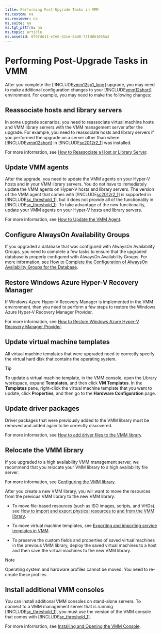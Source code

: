 ```yaml
---
title: Performing Post-Upgrade Tasks in VMM
ms.custom: na
ms.reviewer: na
ms.suite: na
ms.tgt_pltfrm: na
ms.topic: article
ms.assetid: 0f9fdd11-e7e0-43ce-8a40-72fdd61805a3
---
```

# Performing Post-Upgrade Tasks in VMM
After you complete the [!INCLUDE[vmm12sp1_long](../Token/vmm12sp1_long_md.md)] upgrade, you may need to make additional configuration changes to your [!INCLUDE[vmm12short](../Token/vmm12short_md.md)] environment. For example, you may need to make the following changes:

## <a name="BKMK_Library"></a>Reassociate hosts and library servers
In some upgrade scenarios, you need to reassociate virtual machine hosts and VMM library servers with the VMM management server after the upgrade. For example, you need to reassociate hosts and library servers if you performed the upgrade on a server other than where [!INCLUDE[vmm12short](../Token/vmm12short_md.md)] in [!INCLUDE[sc2012r2_1](../Token/sc2012r2_1_md.md)] was installed.

For more information, see [How to Reassociate a Host or Library Server](../Topic/How-to-Reassociate-a-Host-or-Library-Server.md).

## <a name="BKMK_Agents"></a>Update VMM agents
After the upgrade, you need to update the VMM agents on your Hyper\-V hosts and in your VMM library servers. You do not have to immediately update the VMM agents on Hyper\-V hosts and library servers. The version of the VMM agent that comes with [!INCLUDE[sc2012r2_1](../Token/sc2012r2_1_md.md)] is supported in [!INCLUDE[sc_threshold_1](../Token/sc_threshold_1_md.md)], but it does not provide all of the functionality in [!INCLUDE[sc_threshold_1](../Token/sc_threshold_1_md.md)]. To take advantage of the new functionality, update your VMM agents on your Hyper\-V hosts and library servers.

For more information, see [How to Update the VMM Agent](../Topic/How-to-Update-the-VMM-Agent.md).

## Configure AlwaysOn Availability Groups
If you upgraded a database that was configured with AlwaysOn Availability Groups, you need to complete a few tasks to ensure that the upgraded database is properly configured with AlwaysOn Availability Groups. For more information, see [How to Complete the Configuration of AlwaysOn Availability Groups for the Database](../Topic/How-to-Complete-the-Configuration-of-AlwaysOn-Availability-Groups-for-the-Database.md).

## Restore Windows Azure Hyper\-V Recovery Manager
If Windows Azure Hyper\-V Recovery Manager is implemented in the VMM environment, then you need to perform a few steps to restore the Windows Azure Hyper\-V Recovery Manager Provider.

For more information, see [How to Restore Windows Azure Hyper-V Recovery Manager Provider](../Topic/How-to-Restore-Windows-Azure-Hyper-V-Recovery-Manager-Provider.md).

## <a name="BKMK_Templates"></a>Update virtual machine templates
All virtual machine templates that were upgraded need to correctly specify the virtual hard disk that contains the operating system.

> [!TIP]
> To update a virtual machine template, in the VMM console, open the Library workspace, expand **Templates**, and then click **VM Templates**. In the **Templates** pane, right\-click the virtual machine template that you want to update, click **Properties**, and then go to the **Hardware Configuration** page.

## <a name="BKMK_Drivers"></a>Update driver packages
Driver packages that were previously added to the VMM library must be removed and added again to be correctly discovered.

For more information, see [How to add driver files to the VMM library](../Topic/How-to-add-driver-files-to-the-VMM-library.md).

## <a name="BKMK_ConfigVMMLibrary"></a>Relocate the VMM library
If you upgraded to a high availability VMM management server, we recommend that you relocate your VMM library to a high availability file server.

For more information, see [Configuring the VMM library](../Topic/Configuring-the-VMM-library.md).

After you create a new VMM library, you will want to move the resources from the previous VMM library to the new VMM library.

-   To move file\-based resources \(such as ISO images, scripts, and VHDs\), see [How to import and export physical resources to and from the VMM library](../Topic/How-to-import-and-export-physical-resources-to-and-from-the-VMM-library.md).

-   To move virtual machine templates, see [Exporting and importing service templates in VMM](../Topic/Exporting-and-importing-service-templates-in-VMM.md).

-   To preserve the custom fields and properties of saved virtual machines in the previous VMM library, deploy the saved virtual machines to a host and then save the virtual machines to the new VMM library.

> [!NOTE]
> Operating system and hardware profiles cannot be moved. You need to re\-create these profiles.

## <a name="BKMK_Additional"></a>Install additional VMM consoles
You can install additional VMM consoles on stand\-alone servers. To connect to a VMM management server that is running [!INCLUDE[sc_threshold_1](../Token/sc_threshold_1_md.md)], you must use the version of the VMM console that comes with [!INCLUDE[sc_threshold_1](../Token/sc_threshold_1_md.md)].

For more information, see [Installing and Opening the VMM Console](../Topic/Installing-and-Opening-the-VMM-Console.md).

